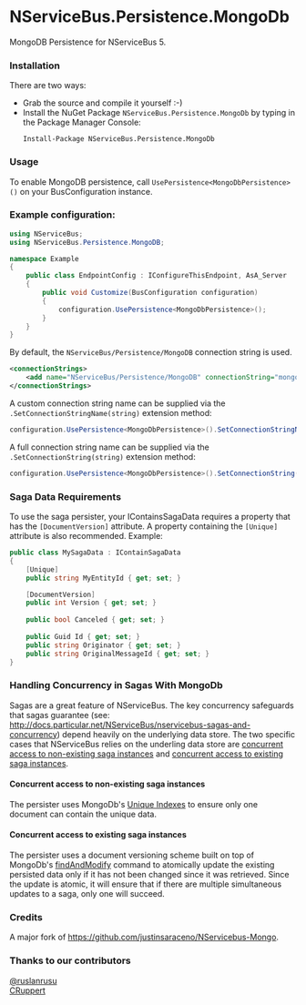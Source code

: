 NServiceBus.Persistence.MongoDb
===============================

MongoDB Persistence for NServiceBus 5.  

### Installation
There are two ways:
* Grab the source and compile it yourself :-)
* Install the NuGet Package `NServiceBus.Persistence.MongoDb` by typing in the Package Manager Console: 
  ```
  Install-Package NServiceBus.Persistence.MongoDb
  ```

### Usage
To enable MongoDB persistence, call `UsePersistence<MongoDbPersistence>()` on your BusConfiguration instance.  

### Example configuration:
```csharp
using NServiceBus;
using NServiceBus.Persistence.MongoDB;

namespace Example
{
    public class EndpointConfig : IConfigureThisEndpoint, AsA_Server
    {
        public void Customize(BusConfiguration configuration)
        {
            configuration.UsePersistence<MongoDbPersistence>();
        }
    }
}
```

By default, the `NServiceBus/Persistence/MongoDB` connection string is used.
```xml
<connectionStrings>
    <add name="NServiceBus/Persistence/MongoDB" connectionString="mongodb://localhost/databaseName"/>
</connectionStrings>
```

A custom connection string name can be supplied via the `.SetConnectionStringName(string)` extension method:
```csharp
configuration.UsePersistence<MongoDbPersistence>().SetConnectionStringName("MyConnectionString");
```

A full connection string name can be supplied via the `.SetConnectionString(string)` extension method:
```csharp
configuration.UsePersistence<MongoDbPersistence>().SetConnectionString("mongodb://localhost/databaseName");
```

### Saga Data Requirements
To use the saga persister, your IContainsSagaData requires a property that has the `[DocumentVersion]` attribute. A property containing the `[Unique]` attribute is also recommended.  Example:

```csharp
public class MySagaData : IContainSagaData
{
    [Unique]
    public string MyEntityId { get; set; }

    [DocumentVersion]
    public int Version { get; set; }
    
    public bool Canceled { get; set; }
    
    public Guid Id { get; set; }
    public string Originator { get; set; }
    public string OriginalMessageId { get; set; }
}
```

### Handling Concurrency in Sagas With MongoDb
Sagas are a great feature of NServiceBus.  The key concurrency safeguards that sagas guarantee (see: http://docs.particular.net/NServiceBus/nservicebus-sagas-and-concurrency) depend heavily on the underlying data store.  The two specific cases that NServiceBus relies on the underling data store are [concurrent access to non-existing saga instances](http://docs.particular.net/NServiceBus/nservicebus-sagas-and-concurrency#concurrent-access-to-non-existing-saga-instances) and [concurrent access to existing saga instances](http://docs.particular.net/NServiceBus/nservicebus-sagas-and-concurrency#concurrent-access-to-existing-saga-instances).

#### Concurrent access to non-existing saga instances

The persister uses MongoDb's [Unique Indexes](http://docs.mongodb.org/manual/core/index-unique/) to ensure only one document can contain the unique data.

#### Concurrent access to existing saga instances
The persister uses a document versioning scheme built on top of MongoDb's [findAndModify](http://docs.mongodb.org/manual/reference/command/findAndModify/) command to atomically update the existing persisted data only if it has not been changed since it was retrieved.  Since the update is atomic, it will ensure that if there are multiple simultaneous updates to a saga, only one will succeed.

### Credits
A major fork of https://github.com/justinsaraceno/NServicebus-Mongo.

### Thanks to our contributors
[@ruslanrusu](https://twitter.com/ruslanrusu)  
[CRuppert](https://github.com/CRuppert)
